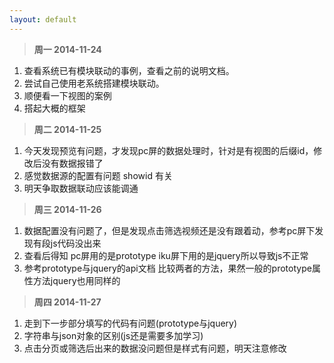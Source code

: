 ```yaml
---
layout: default
---
```


>**周一 2014-11-24**

1. 查看系统已有模块联动的事例，查看之前的说明文档。
2. 尝试自己使用老系统搭建模块联动。
3. 顺便看一下视图的案例
4. 搭起大概的框架

>**周二 2014-11-25**

1. 今天发现预览有问题，才发现pc屏的数据处理时，针对是有视图的后缀id，修改后没有数据报错了
2. 感觉数据源的配置有问题 showid 有关
3. 明天争取数据联动应该能调通


>**周三 2014-11-26**

1. 数据配置没有问题了，但是发现点击筛选视频还是没有跟着动，参考pc屏下发现有段js代码没出来
2. 查看后得知 pc屏用的是prototype iku屏下用的是jquery所以导致js不正常
3. 参考prototype与jquery的api文档 比较两者的方法，果然一般的prototype属性方法jquery也用同样的


>**周四 2014-11-27**

1. 走到下一步部分填写的代码有问题(prototype与jquery)
2. 字符串与json对象的区别(js还是需要多加学习)
3. 点击分页或筛选后出来的数据没问题但是样式有问题，明天注意修改